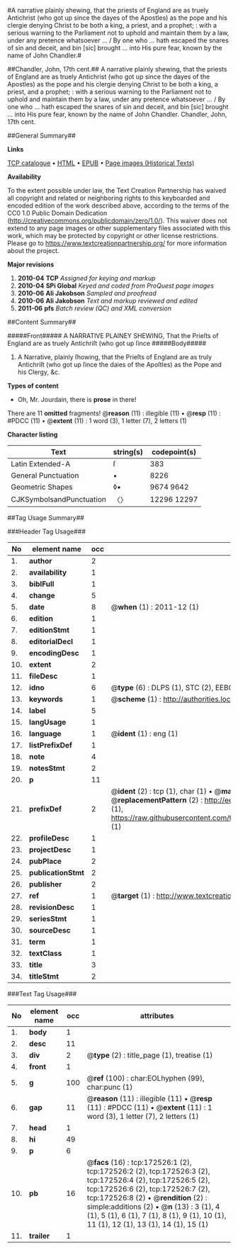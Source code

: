 #A narrative plainly shewing, that the priests of England are as truely Antichrist (who got up since the dayes of the Apostles) as the pope and his clergie denying Christ to be both a king, a priest, and a prophet; : with a serious warning to the Parliament not to uphold and maintain them by a law, under any pretence whatsoever ... / By one who ... hath escaped the snares of sin and deceit, and bin [sic] brought ... into His pure fear, known by the name of John Chandler.#

##Chandler, John, 17th cent.##
A narrative plainly shewing, that the priests of England are as truely Antichrist (who got up since the dayes of the Apostles) as the pope and his clergie denying Christ to be both a king, a priest, and a prophet; : with a serious warning to the Parliament not to uphold and maintain them by a law, under any pretence whatsoever ... / By one who ... hath escaped the snares of sin and deceit, and bin [sic] brought ... into His pure fear, known by the name of John Chandler.
Chandler, John, 17th cent.

##General Summary##

**Links**

[TCP catalogue](http://www.ota.ox.ac.uk/tcp/)  • 
[HTML](http://tei.it.ox.ac.uk/tcp/Texts-HTML/free/A78/A78562.html)  • 
[EPUB](http://tei.it.ox.ac.uk/tcp/Texts-EPUB/free/A78/A78562.epub) • 
[Page images (Historical Texts)](https://historicaltexts.jisc.ac.uk/eebo-45789214e)

**Availability**

To the extent possible under law, the Text Creation Partnership has waived all copyright and related or neighboring rights to this keyboarded and encoded edition of the work described above, according to the terms of the CC0 1.0 Public Domain Dedication (http://creativecommons.org/publicdomain/zero/1.0/). This waiver does not extend to any page images or other supplementary files associated with this work, which may be protected by copyright or other license restrictions. Please go to https://www.textcreationpartnership.org/ for more information about the project.

**Major revisions**

1. __2010-04__ __TCP__ *Assigned for keying and markup*
1. __2010-04__ __SPi Global__ *Keyed and coded from ProQuest page images*
1. __2010-06__ __Ali Jakobson__ *Sampled and proofread*
1. __2010-06__ __Ali Jakobson__ *Text and markup reviewed and edited*
1. __2011-06__ __pfs__ *Batch review (QC) and XML conversion*

##Content Summary##

#####Front#####
A NARRATIVE PLAINEY SHEWING, That the Prieſts of England are as truely Antichriſt (who got up ſince 
#####Body#####

1. A Narrative, plainly ſhowing, that the Prieſts of England are as truly Antichriſt (who got up ſince the daies of the Apoſtles) as the Pope and his Clergy, &c.

**Types of content**

  * Oh, Mr. Jourdain, there is **prose** in there!

There are 11 **omitted** fragments! 
 @__reason__ (11) : illegible (11)  •  @__resp__ (11) : #PDCC (11)  •  @__extent__ (11) : 1 word (3), 1 letter (7), 2 letters (1)

**Character listing**


|Text|string(s)|codepoint(s)|
|---|---|---|
|Latin Extended-A|ſ|383|
|General Punctuation|•|8226|
|Geometric Shapes|◊▪|9674 9642|
|CJKSymbolsandPunctuation|〈〉|12296 12297|

##Tag Usage Summary##

###Header Tag Usage###

|No|element name|occ|attributes|
|---|---|---|---|
|1.|__author__|2||
|2.|__availability__|1||
|3.|__biblFull__|1||
|4.|__change__|5||
|5.|__date__|8| @__when__ (1) : 2011-12 (1)|
|6.|__edition__|1||
|7.|__editionStmt__|1||
|8.|__editorialDecl__|1||
|9.|__encodingDesc__|1||
|10.|__extent__|2||
|11.|__fileDesc__|1||
|12.|__idno__|6| @__type__ (6) : DLPS (1), STC (2), EEBO-CITATION (1), OCLC (1), VID (1)|
|13.|__keywords__|1| @__scheme__ (1) : http://authorities.loc.gov/ (1)|
|14.|__label__|5||
|15.|__langUsage__|1||
|16.|__language__|1| @__ident__ (1) : eng (1)|
|17.|__listPrefixDef__|1||
|18.|__note__|4||
|19.|__notesStmt__|2||
|20.|__p__|11||
|21.|__prefixDef__|2| @__ident__ (2) : tcp (1), char (1)  •  @__matchPattern__ (2) : ([0-9\-]+):([0-9IVX]+) (1), (.+) (1)  •  @__replacementPattern__ (2) : http://eebo.chadwyck.com/downloadtiff?vid=$1&page=$2 (1), https://raw.githubusercontent.com/textcreationpartnership/Texts/master/tcpchars.xml#$1 (1)|
|22.|__profileDesc__|1||
|23.|__projectDesc__|1||
|24.|__pubPlace__|2||
|25.|__publicationStmt__|2||
|26.|__publisher__|2||
|27.|__ref__|1| @__target__ (1) : http://www.textcreationpartnership.org/docs/. (1)|
|28.|__revisionDesc__|1||
|29.|__seriesStmt__|1||
|30.|__sourceDesc__|1||
|31.|__term__|1||
|32.|__textClass__|1||
|33.|__title__|3||
|34.|__titleStmt__|2||


###Text Tag Usage###

|No|element name|occ|attributes|
|---|---|---|---|
|1.|__body__|1||
|2.|__desc__|11||
|3.|__div__|2| @__type__ (2) : title_page (1), treatise (1)|
|4.|__front__|1||
|5.|__g__|100| @__ref__ (100) : char:EOLhyphen (99), char:punc (1)|
|6.|__gap__|11| @__reason__ (11) : illegible (11)  •  @__resp__ (11) : #PDCC (11)  •  @__extent__ (11) : 1 word (3), 1 letter (7), 2 letters (1)|
|7.|__head__|1||
|8.|__hi__|49||
|9.|__p__|6||
|10.|__pb__|16| @__facs__ (16) : tcp:172526:1 (2), tcp:172526:2 (2), tcp:172526:3 (2), tcp:172526:4 (2), tcp:172526:5 (2), tcp:172526:6 (2), tcp:172526:7 (2), tcp:172526:8 (2)  •  @__rendition__ (2) : simple:additions (2)  •  @__n__ (13) : 3 (1), 4 (1), 5 (1), 6 (1), 7 (1), 8 (1), 9 (1), 10 (1), 11 (1), 12 (1), 13 (1), 14 (1), 15 (1)|
|11.|__trailer__|1||

